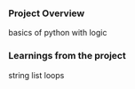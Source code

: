 ### Project Overview

 basics of python with logic


### Learnings from the project

 string 
list
loops


